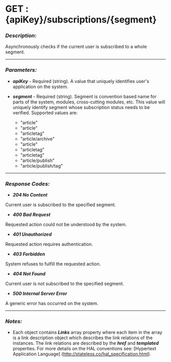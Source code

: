 
# GET : {apiKey}/subscriptions/{segment} 

### *Description:* 
Asynchronously checks if the current user is subscribed to a whole segment. 



* * *
### *Parameters:*


- ***apiKey*** - Required (string). A value that uniquely identifies user&#39;s application on the system. 


- ***segment*** - Required (string). Segment is convention based name for parts of the system, modules, cross-cutting modules, etc. This value
            will uniquely identify segment whose subscription status needs to be verified. Supported values are:
	- "article"
	- "article"
	- "articletag"
	- "article/archive"
	- "article"
	- "articletag"
	- "articletag"
	- "article/publish"
	- "article/publish/tag"



* * *
### *Response Codes:*


- ***204  No Content*** 

 Current user is subscribed to the specified segment. 


- ***400  Bad Request*** 

 Requested action could not be understood by the system. 


- ***401  Unauthorized*** 

 Requested action requires authentication. 


- ***403  Forbidden*** 

 System refuses to fulfill the requested action. 


- ***404  Not Found*** 

 Current user is not subscribed to the specified segment. 


- ***500  Internal Server Error*** 

 A generic error has occurred on the system. 



* * *
### *Notes:* 
- Each object contains ***Links*** array property where each item in the array is a link description object which describes the link relations of the instances. The link relations are described by the ***href*** and ***templated*** properties. For more details on the HAL conventions see: [Hypertext Application Language] (http://stateless.co/hal_specification.html).

